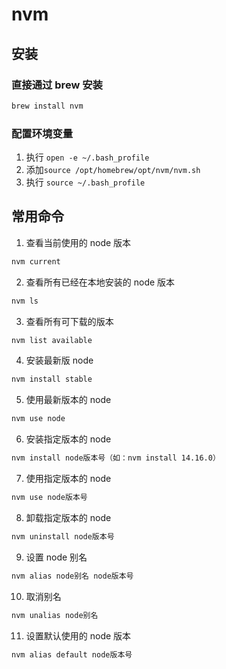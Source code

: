 # nvm

## 安装

### 直接通过 brew 安装

```bash
brew install nvm
```

### 配置环境变量

1. 执行 `open -e ~/.bash_profile`
2. 添加`source /opt/homebrew/opt/nvm/nvm.sh`
3. 执行 `source ~/.bash_profile`

## 常用命令

1. 查看当前使用的 node 版本

```bash
nvm current
```

2. 查看所有已经在本地安装的 node 版本

```bash
nvm ls
```

3. 查看所有可下载的版本

```bash
nvm list available
```

4. 安装最新版 node

```bash
nvm install stable
```

5. 使用最新版本的 node

```bash
nvm use node
```

6. 安装指定版本的 node

```bash
nvm install node版本号（如：nvm install 14.16.0）
```

7. 使用指定版本的 node

```bash
nvm use node版本号
```

8. 卸载指定版本的 node

```bash
nvm uninstall node版本号
```

9. 设置 node 别名

```bash
nvm alias node别名 node版本号
```

10. 取消别名

```bash
nvm unalias node别名
```

11. 设置默认使用的 node 版本

```bash
nvm alias default node版本号
```
